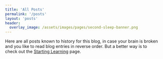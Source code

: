 ```yaml
---
title: 'All Posts'
permalink: '/posts'
layout: 'posts'
header:
  overlay_image: /assets/images/pages/second-sleep-banner.png
---
```

Here are all posts known to history for this blog, in case your brain is broken and you like to read blog entries in reverse order. But a better way is to check out the [Starting Learning](/guided) page.